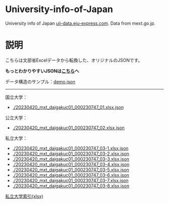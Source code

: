 # University-info-of-Japan

University info of Japan [uij-data.eju-express.com](https://uij-data.eju-express.com/). Data from mext.go.jp.

# 説明

こちらは文部省Excelデータから転換した、オリジナルのJSONです。

**もっとわかりやすいJSONは[こちら](../datas)へ**

データ構造のサンプル：[demo.json](demo.json)

------

国立大学：

* [./20230420_mxt_daigakuc01_000230747_01.xlsx.json](20230420_mxt_daigakuc01_000230747_01.xlsx.json)

公立大学：

* [./20230420_mxt_daigakuc01_000230747_02.xlsx.json](20230420_mxt_daigakuc01_000230747_02.xlsx.json)

私立大学：

* [./20230420_mxt_daigakuc01_000230747_03-1.xlsx.json](20230420_mxt_daigakuc01_000230747_03-1.xlsx.json)
* [./20230420_mxt_daigakuc01_000230747_03-2.xlsx.json](20230420_mxt_daigakuc01_000230747_03-2.xlsx.json)
* [./20230420_mxt_daigakuc01_000230747_03-3.xlsx.json](20230420_mxt_daigakuc01_000230747_03-3.xlsx.json)
* [./20230420_mxt_daigakuc01_000230747_03-4.xlsx.json](20230420_mxt_daigakuc01_000230747_03-4.xlsx.json)
* [./20230420_mxt_daigakuc01_000230747_03-5.xlsx.json](20230420_mxt_daigakuc01_000230747_03-5.xlsx.json)
* [./20230420_mxt_daigakuc01_000230747_03-6.xlsx.json](20230420_mxt_daigakuc01_000230747_03-6.xlsx.json)
* [./20230420_mxt_daigakuc01_000230747_03-7.xlsx.json](20230420_mxt_daigakuc01_000230747_03-7.xlsx.json)
* [./20230420_mxt_daigakuc01_000230747_03-8.xlsx.json](20230420_mxt_daigakuc01_000230747_03-8.xlsx.json)

[私立大学索引(xlsx)](https://www.mext.go.jp/content/20230420_mxt_daigakuc01_000230747_04.xlsx)
